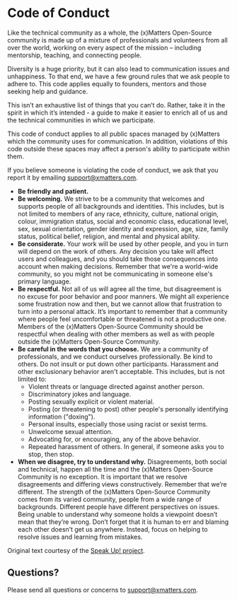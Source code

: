 # Code of Conduct

Like the technical community as a whole, the (x)Matters Open-Source community is made up 
of a mixture of professionals and volunteers from all over the world, working on every 
aspect of the mission – including mentorship, teaching, and connecting people.

Diversity is a huge priority, but it can also lead to communication issues and 
unhappiness. To that end, we have a few ground rules that we ask people to adhere to. This 
code applies equally to founders, mentors and those seeking help and guidance.

This isn’t an exhaustive list of things that you can’t do. Rather, take it in the spirit 
in which it’s intended - a guide to make it easier to enrich all of us and the technical 
communities in which we participate.

This code of conduct applies to all public spaces managed by (x)Matters which the 
community uses for communication. In addition, violations of this code outside these 
spaces may affect a person's ability to participate within them.

If you believe someone is violating the code of conduct, we ask that you report it by 
emailing [support@xmatters.com](mailto:support@xmatters.com).

- **Be friendly and patient.**
- **Be welcoming.** We strive to be a community that welcomes and supports people of all 
  backgrounds and identities. This includes, but is not limited to members of any race, 
  ethnicity, culture, national origin, colour, immigration status, social and economic 
  class, educational level, sex, sexual orientation, gender identity and expression, age, 
  size, family status, political belief, religion, and mental and physical ability.
- **Be considerate.** Your work will be used by other people, and you in turn will 
  depend on the work of others. Any decision you take will affect users and colleagues, 
  and you should take those consequences into account when making decisions. Remember 
  that we're a world-wide community, so you might not be communicating in someone 
  else's primary language.
- **Be respectful.** Not all of us will agree all the time, but disagreement is no 
  excuse for poor behavior and poor manners. We might all experience some frustration 
  now and then, but we cannot allow that frustration to turn into a personal attack. 
  It’s important to remember that a community where people feel uncomfortable or 
  threatened is not a productive one. Members of the (x)Matters Open-Source Community 
  should be respectful when dealing with other members as well as with people outside 
  the (x)Matters Open-Source Community.
- **Be careful in the words that you choose.** We are a community of professionals, 
  and we conduct ourselves professionally. Be kind to others. Do not insult or put 
  down other participants. Harassment and other exclusionary behavior aren't acceptable. 
  This includes, but is not limited to:
  - Violent threats or language directed against another person.
  - Discriminatory jokes and language.
  - Posting sexually explicit or violent material.
  - Posting (or threatening to post) other people's personally identifying information ("doxing").
  - Personal insults, especially those using racist or sexist terms.
  - Unwelcome sexual attention.
  - Advocating for, or encouraging, any of the above behavior.
  - Repeated harassment of others. In general, if someone asks you to stop, then stop.
- **When we disagree, try to understand why.** Disagreements, both social and technical, 
happen all the time and the (x)Matters Open-Source Community is no exception. It is important 
that we resolve disagreements and differing views constructively. Remember that we’re different. 
The strength of the (x)Matters Open-Source Community comes from its varied community, people from 
a wide range of backgrounds. Different people have different perspectives on issues. Being unable 
to understand why someone holds a viewpoint doesn’t mean that they’re wrong. Don’t forget that it 
is human to err and blaming each other doesn’t get us anywhere. Instead, focus on helping to resolve 
issues and learning from mistakes.

Original text courtesy of the 
[Speak Up! project](http://web.archive.org/web/20141109123859/http://speakup.io/coc.html).

## Questions?

Please send all questions or concerns to [support@xmatters.com](mailto:support@xmatters.com).
